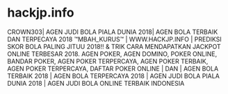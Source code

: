 # hackjp.info
CROWN303| AGEN JUDI BOLA PIALA DUNIA 2018| AGEN BOLA TERBAIK DAN TERPECAYA 2018    ™MBAH_KURUS™ | WWW.HACKJP.INFO | PREDIKSI SKOR BOLA PALING JITUU 2018!! &amp; TRIK CARA MENDAPATKAN JACKPOT ONLINE TERBESAR 2018.     AGEN POKER, AGEN DOMINO, POKER ONLINE, BANDAR POKER, AGEN POKER TERPERCAYA, AGEN POKER TERBAIK, AGEN POKER TERPERCAYA, DAFTAR POKER ONLINE | DAN | AGEN BOLA TERBAIK 2018 | AGEN BOLA TERPERCAYA 2018 | AGEN JUDI BOLA PIALA DUNIA 2018 | AGEN JUDI BOLA ONLINE TERBAIK INDONESIA
